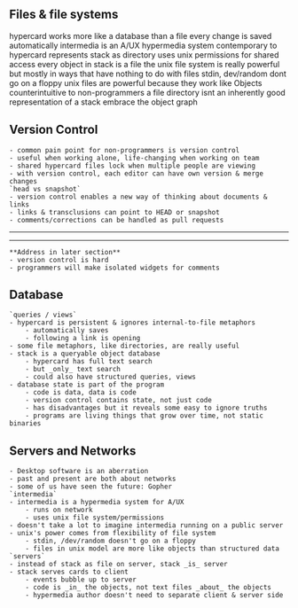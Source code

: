 
## Files & file systems
hypercard works more like a database than a file
    every change is saved automatically
intermedia is an A/UX hypermedia system contemporary to hypercard
    represents stack as directory
    uses unix permissions for shared access
    every object in stack is a file
the unix file system is really powerful
    but mostly in ways that have nothing to do with files
    stdin, dev/random dont go on a floppy
    unix files are powerful because they work like Objects
    counterintuitive to non-programmers
a file directory isnt an inherently good representation of a stack
embrace the object graph

## Version Control
    - common pain point for non-programmers is version control
    - useful when working alone, life-changing when working on team
    - shared hypercard files lock when multiple people are viewing
    - with version control, each editor can have own version & merge changes
    `head vs snapshot`
    - version control enables a new way of thinking about documents & links
    - links & transclusions can point to HEAD or snapshot
    - comments/corrections can be handled as pull requests
---

---
    **Address in later section**
    - version control is hard
    - programmers will make isolated widgets for comments

## Database
    `queries / views`
    - hypercard is persistent & ignores internal-to-file metaphors
        - automatically saves
        - following a link is opening
    - some file metaphors, like directories, are really useful
    - stack is a queryable object database
        - hypercard has full text search
        - but _only_ text search
        - could also have structured queries, views
    - database state is part of the program
        - code is data, data is code
        - version control contains state, not just code
        - has disadvantages but it reveals some easy to ignore truths
        - programs are living things that grow over time, not static binaries

## Servers and Networks
    - Desktop software is an aberration
    - past and present are both about networks
    - some of us have seen the future: Gopher
    `intermedia`
    - intermedia is a hypermedia system for A/UX
        - runs on network
        - uses unix file system/permissions
    - doesn't take a lot to imagine intermedia running on a public server
    - unix's power comes from flexibility of file system
        - stdin, /dev/random doesn't go on a floppy
        - files in unix model are more like objects than structured data
    `servers`
    - instead of stack as file on server, stack _is_ server
    - stack serves cards to client
        - events bubble up to server
        - code is _in_ the objects, not text files _about_ the objects
        - hypermedia author doesn't need to separate client & server side
